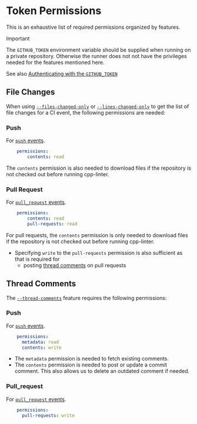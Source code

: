 <!-- markdownlint-disable MD024 -->

# Token Permissions

This is an exhaustive list of required permissions organized by features.

> [!important]
> The `GITHUB_TOKEN` environment variable should be supplied when running on a private repository.
> Otherwise the runner does not not have the privileges needed for the features mentioned here.
>
> See also [Authenticating with the `GITHUB_TOKEN`](https://docs.github.com/en/actions/reference/authentication-in-a-workflow)

[push-events]: https://docs.github.com/en/actions/using-workflows/events-that-trigger-workflows#push
[pr-events]: https://docs.github.com/en/actions/using-workflows/events-that-trigger-workflows#pull_request

## File Changes

When using [`--files-changed-only`](cli.md#-f---files-changed-only) or
[`--lines-changed-only`](cli.md#-l---lines-changed-only) to get the list
of file changes for a CI event, the following permissions are needed:

### Push

For [`push` events][push-events].

```yaml
    permissions:
        contents: read
```

The `contents` permission is also needed to download files if the repository is not
checked out before running cpp-linter.

### Pull Request

For [`pull_request` events][pr-events].

```yaml
    permissions:
        contents: read
        pull-requests: read
```

For pull requests, the `contents` permission is only needed to download files if
the repository is not checked out before running cpp-linter.

* Specifying `write` to the `pull-requests` permission is also sufficient as that is
  required for
  * posting [thread comments](#thread-comments) on pull requests
  <!-- * posting [pull request reviews](#pull-request-reviews) -->

## Thread Comments

The [`--thread-comments`](cli.md#-g---thread-comments) feature requires the following permissions:

### Push

For [`push` events][push-events].

```yaml
    permissions:
      metadata: read
      contents: write
```

* The `metadata` permission is needed to fetch existing comments.
* The `contents` permission is needed to post or update a commit comment.
  This also allows us to delete an outdated comment if needed.

### Pull_request

For [`pull_request` events][pr-events].

```yaml
    permissions:
      pull-requests: write
```

<!--
## Pull Request Reviews

The [`tidy-review`](cli.md#-t---tidy-review), [`format-review`](cli.md#-f---format-review), and [`passive-reviews`](cli.md#-p---passive-reviews) features require the following permissions:

```yaml
    permissions:
      pull-requests: write
```
-->
